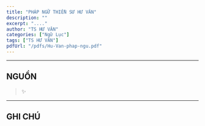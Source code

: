 ```yaml
---
title: "PHÁP NGỮ THIỀN SƯ HƯ VÂN"
description: ""
excerpt: "...."
author: "TS HƯ VÂN"
categories: ["Ngữ Lục"]
tags: ["TS HƯ VÂN"]
pdfUrl: "/pdfs/Hu-Van-phap-ngu.pdf"
---
```


<hr class="blog-rule" />

## NGUỒN

> ✨

<hr class="blog-rule" />

## GHI CHÚ

[^1]: ⭐️
